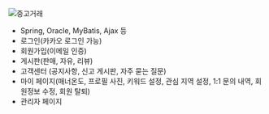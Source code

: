 ![중고거래](https://user-images.githubusercontent.com/87554077/127771150-287054e3-4067-480d-a41d-12ba8e8b8e59.png)

* Spring, Oracle, MyBatis, Ajax 등
* 로그인(카카오 로그인 가능)
* 회원가입(이메일 인증)
* 게시판(판매, 자유, 리뷰)
* 고객센터 (공지사항, 신고 게시판, 자주 묻는 질문)
* 마이 페이지(매너온도, 프로필 사진, 키워드 설정, 관심 지역 설정, 1:1 문의 내역, 회원정보 수정, 회원 탈퇴)
* 관리자 페이지
